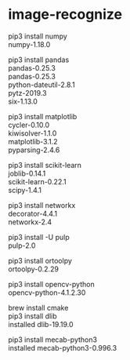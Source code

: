 # image-recognize

pip3 install numpy<br>
numpy-1.18.0

pip3 install pandas<br>
pandas-0.25.3<br>
pandas-0.25.3<br>
python-dateutil-2.8.1<br>
pytz-2019.3<br>
six-1.13.0<br>


pip3 install matplotlib<br>
cycler-0.10.0<br>
kiwisolver-1.1.0<br> 
matplotlib-3.1.2<br>
pyparsing-2.4.6<br>

pip3 install scikit-learn<br>
joblib-0.14.1<br>
scikit-learn-0.22.1<br>
scipy-1.4.1<br>

pip3 install networkx<br>
decorator-4.4.1<br>
networkx-2.4<br>

pip3 install -U pulp<br>
pulp-2.0<br>

pip3 install ortoolpy<br>
ortoolpy-0.2.29<br>

pip3 install opencv-python<br>
opencv-python-4.1.2.30<br>


brew install cmake<br>
pip3 install dlib<br>
installed dlib-19.19.0<br>

pip3 install mecab-python3<br>
installed mecab-python3-0.996.3<br>



